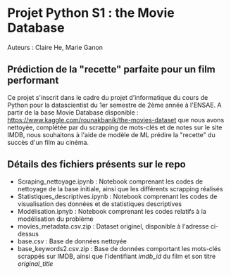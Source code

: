 # Projet Python S1 : the Movie Database
Auteurs : Claire He, Marie Ganon

## Prédiction de la "recette" parfaite pour un film performant

Ce projet s'inscrit dans le cadre du projet d'informatique du cours de Python pour la datascientist du 1er semestre de 2ème année à l'ENSAE. 
A partir de la base Movie Database disponible : https://www.kaggle.com/rounakbanik/the-movies-dataset que nous avons nettoyée, complétée par du scrapping de mots-clés et de notes sur le site IMDB, nous souhaitons à l'aide de modèle de ML prédire la "recette" du succès d'un film au cinéma. 

## Détails des fichiers présents sur le repo

- Scraping_nettoyage.ipynb : Notebook comprenant les codes de nettoyage de la base initiale, ainsi que les différents scrapping réalisés
- Statistiques_descriptives.ipynb : Notebook comprenant les codes de visualisation des données et de statistiques descriptives
- Modélisation.ipnyb : Notebook comprenant les codes relatifs à la modélisation du problème
- movies_metadata.csv.zip : Dataset originel, disponible à l'adresse ci-dessus
- base.csv : Base de données nettoyée
- base_keywords2.csv.zip : Base de données comportant les mots-clés scrappés sur IMDB, ainsi que l'identifiant *imdb_id* du film et son titre *original_title*
